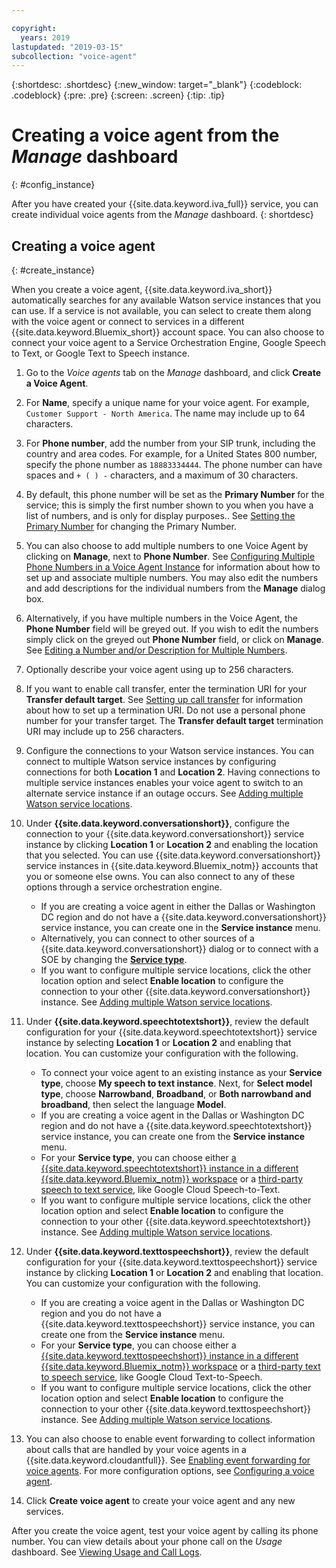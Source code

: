 ```yaml
---

copyright:
  years: 2019
lastupdated: "2019-03-15"
subcollection: "voice-agent"
---
```


{:shortdesc: .shortdesc}
{:new_window: target="_blank"}
{:codeblock: .codeblock}
{:pre: .pre}
{:screen: .screen}
{:tip: .tip}


# Creating a voice agent from the _Manage_ dashboard
{: #config_instance}

After you have created your {{site.data.keyword.iva_full}} service, you can create individual voice agents from the _Manage_ dashboard.
{: shortdesc}


## Creating a voice agent
{: #create_instance}

When you create a voice agent, {{site.data.keyword.iva_short}} automatically searches for any available Watson service instances that you can use. If a service is not available, you can select to create them along with the voice agent or connect to services in a different {{site.data.keyword.Bluemix_short}} account space. You can also choose to connect your voice agent to a Service Orchestration Engine, Google Speech to Text, or Google Text to Speech instance.

1. Go to the _Voice agents_ tab on the _Manage_ dashboard, and click **Create a Voice Agent**.

1. For **Name**, specify a unique name for your voice agent. For example, `Customer Support - North America`. The name may include up to 64 characters.

1. For **Phone number**, add the number from your SIP trunk, including the country and area codes. For example, for a United States 800 number, specify the phone number as `18883334444`. The phone number can have spaces and `+ ( ) -` characters, and a maximum of 30 characters.

1. By default, this phone number will be set as the **Primary Number** for the service; this is simply the first number shown to you when you have a list of numbers, and is only for display purposes.. See [Setting the Primary Number](/docs/services/voice-agent?topic=voice-agent-multi_num#primary_num) for changing the Primary Number.

1. You can also choose to add multiple numbers to one Voice Agent by clicking on **Manage**, next to **Phone Number**. See [Configuring Multiple Phone Numbers in a Voice Agent Instance](/docs/services/voice-agent?topic=voice-agent-multi_num) for information about how to set up and associate multiple numbers. You may also edit the numbers and add descriptions for the individual numbers from the **Manage** dialog box.

1. Alternatively, if you have multiple numbers in the Voice Agent, the **Phone Number** field will be greyed out. If you wish to edit the numbers simply click on the greyed out **Phone Number** field, or click on **Manage**. See [Editing a Number and/or Description for Multiple Numbers](/docs/services/voice-agent?topic=voice-agent-multi_num#edit_num).

1. Optionally describe your voice agent using up to 256 characters.

1. If you want to enable call transfer, enter the termination URI for your **Transfer default target**. See [Setting up call transfer](/docs/services/voice-agent?topic=voice-agent-call-transfer) for information about how to set up a termination URI. Do not use a personal phone number for your transfer target. The **Transfer default target** termination URI may include up to 256 characters.

1. Configure the connections to your Watson service instances. You can connect to multiple Watson service instances by configuring connections for both **Location 1** and **Location 2**. Having connections to multiple service instances enables your voice agent to switch to an alternate service instance if an outage occurs. See [Adding multiple Watson service locations](/docs/services/voice-agent?topic=voice-agent-disaster-recovery#add_location).

1. Under **{{site.data.keyword.conversationshort}}**, configure the connection to your {{site.data.keyword.conversationshort}} service instance by clicking **Location 1** or **Location 2** and enabling the location that you selected. You can use {{site.data.keyword.conversationshort}} service instances in {{site.data.keyword.Bluemix_notm}} accounts that you or someone else owns. You can also connect to any of these options through a service orchestration engine.

   * If you are creating a voice agent in either the Dallas or Washington DC region and do not have a {{site.data.keyword.conversationshort}} service instance, you can create one in the **Service instance** menu.
   * Alternatively, you can connect to other sources of a {{site.data.keyword.conversationshort}} dialog or to connect with a SOE by changing the [**Service type**](/docs/services/voice-agent?topic=voice-agent-other_service#other_service).
   * If you want to configure multiple service locations, click the other location option and select **Enable location** to configure the connection to your other {{site.data.keyword.conversationshort}} instance. See [Adding multiple Watson service locations](/docs/services/voice-agent?topic=voice-agent-disaster-recovery#add_location).

1. Under **{{site.data.keyword.speechtotextshort}}**, review the default configuration for your {{site.data.keyword.speechtotextshort}} service instance by selecting **Location 1** or **Location 2** and enabling that location. You can customize your configuration with the following.
   * To connect your voice agent to an existing instance as your **Service type**, choose **My speech to text instance**. Next, for **Select model type**, choose **Narrowband**, **Broadband**, or **Both narrowband and broadband**, then select the language **Model**.
   * If you are creating a voice agent in the Dallas or Washington DC region and do not have a {{site.data.keyword.speechtotextshort}} service instance, you can create one from the **Service instance** menu.
   * For your **Service type**, you can choose either [a {{site.data.keyword.speechtotextshort}} instance in a different {{site.data.keyword.Bluemix_notm}} workspace](/docs/services/voice-agent?topic=voice-agent-other_service) or a [third-party speech to text service](managing_third_party.html), like Google Cloud Speech-to-Text.
   * If you want to configure multiple service locations, click the other location option and select **Enable location** to configure the connection to your other {{site.data.keyword.speechtotextshort}} instance. See [Adding multiple Watson service locations](/docs/services/voice-agent?topic=voice-agent-disaster-recovery).

1. Under **{{site.data.keyword.texttospeechshort}}**, review the default configuration for your {{site.data.keyword.texttospeechshort}} service instance by clicking **Location 1** or **Location 2** and enabling that location. You can customize your configuration with the following.
   * If you are creating a voice agent in the Dallas or Washington DC region and you do not have a {{site.data.keyword.texttospeechshort}} service instance, you can create one from the **Service instance** menu.
   * For your **Service type**, you can choose either a [{{site.data.keyword.texttospeechshort}} instance in a different {{site.data.keyword.Bluemix_notm}} workspace](/docs/services/voice-agent?topic=voice-agent-other_service) or a [third-party text to speech service](/docs/services/voice-agent?topic=voice-agent-third-party), like Google Cloud Text-to-Speech.
   * If you want to configure multiple service locations, click the other location option and select **Enable location** to configure the connection to your other {{site.data.keyword.texttospeechshort}} instance. See [Adding multiple Watson service locations](/docs/services/voice-agent?topic=voice-agent-disaster-recovery).

1. You can also choose to enable event forwarding to collect information about calls that are handled by your voice agents in a {{site.data.keyword.cloudantfull}}. See [Enabling event forwarding for voice agents](/docs/services/voice-agent?topic=voice-agent-event_forwarding). For more configuration options, see [Configuring a voice agent](/docs/services/voice-agent?topic=voice-agent-managing#configure_va).

1. Click **Create voice agent** to create your voice agent and any new services.

After you create the voice agent, test your voice agent by calling its phone number. You can view details about your phone call on the _Usage_ dashboard. See [Viewing Usage and Call Logs](/docs/services/voice-agent?topic=voice-agent-logging).   
